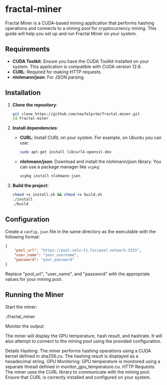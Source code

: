 # fractal-miner

Fractal Miner is a CUDA-based mining application that performs hashing operations and connects to a mining pool for cryptocurrency mining. This guide will help you set up and run Fractal Miner on your system.

## Requirements

- **CUDA Toolkit**: Ensure you have the CUDA Toolkit installed on your system. This application is compatible with CUDA version 12.6.
- **CURL**: Required for making HTTP requests.
- **nlohmann/json**: For JSON parsing.

## Installation

1. **Clone the repository**:

    ```bash
    git clone https://github.com/naufalprtm/fractal-miner.git
    cd fractal-miner
    ```

2. **Install dependencies**:

    - **CURL**: Install CURL on your system. For example, on Ubuntu you can use:
    
      ```bash
      sudo apt-get install libcurl4-openssl-dev
      ```
    
    - **nlohmann/json**: Download and install the nlohmann/json library. You can use a package manager like `vcpkg`:
    
      ```bash
      vcpkg install nlohmann-json
      ```

3. **Build the project**:

    ```bash
    chmod +x install.sh && chmod +x build.sh
    ./install
    ./build
    ```

## Configuration

Create a `config.json` file in the same directory as the executable with the following format:

```json
{
    "pool_url": "https://pool-solo-t1.fairpool.network:3333",
    "user_name": "your_username",
    "password": "your_password"
}
```

Replace "pool_url", "user_name", and "password" with the appropriate values for your mining pool.

## Running the Miner
Start the miner:

./fractal_miner

Monitor the output:

The miner will display the GPU temperature, hash result, and hashrate. It will also attempt to connect to the mining pool using the provided configuration.

Details
Hashing: The miner performs hashing operations using a CUDA kernel defined in sha256.cu. The hashing result is displayed as a hexadecimal string.
GPU Monitoring: GPU temperature is monitored using a separate thread defined in monitor_gpu_temperature.cu.
HTTP Requests: The miner uses the CURL library to communicate with the mining pool. Ensure that CURL is correctly installed and configured on your system.

